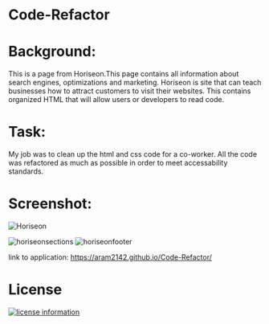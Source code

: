 # Code-Refactor

# Background:

This is a page from Horiseon.This page contains all information about search engines, optimizations and marketing. Horiseon is site that can teach businesses how to attract customers to visit their websites. This contains organized HTML that will allow users or developers to read code.

# Task:

My job was to clean up the html and css code for a co-worker. All the code was refactored as much as possible in order to meet accessability standards.

# Screenshot:

![Horiseon](https://user-images.githubusercontent.com/65634748/90098106-7e31f680-dd05-11ea-8d46-927529ce2c5e.png)

![horiseonsections](https://user-images.githubusercontent.com/65634748/90098229-c3eebf00-dd05-11ea-8c84-5823ea445bf5.png)
![horiseonfooter](https://user-images.githubusercontent.com/65634748/90098227-c2bd9200-dd05-11ea-978d-c90fa03649ff.png)


link to application:  https://aram2142.github.io/Code-Refactor/

# License

[![license information](https://img.shields.io/badge/license-MIT-blue)](https://aram2142.github.io/Code-Refactor/)
